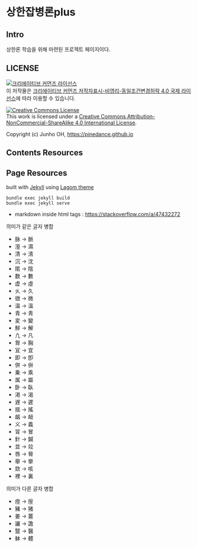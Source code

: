 # 상한잡병론plus

## Intro

상한론 학습을 위해 마련된 프로젝트 페이지이다.


## LICENSE


<a rel="license" href="http://creativecommons.org/licenses/by-nc-sa/4.0/"><img alt="크리에이티브 커먼즈 라이선스" style="border-width:0" src="https://i.creativecommons.org/l/by-nc-sa/4.0/80x15.png" /></a><br />이 저작물은 <a rel="license" href="http://creativecommons.org/licenses/by-nc-sa/4.0/">크리에이티브 커먼즈 저작자표시-비영리-동일조건변경허락 4.0 국제 라이선스</a>에 따라 이용할 수 있습니다.

<a rel="license" href="http://creativecommons.org/licenses/by-nc-sa/4.0/"><img alt="Creative Commons License" style="border-width:0" src="https://i.creativecommons.org/l/by-nc-sa/4.0/80x15.png" /></a><br />This work is licensed under a <a rel="license" href="http://creativecommons.org/licenses/by-nc-sa/4.0/">Creative Commons Attribution-NonCommercial-ShareAlike 4.0 International License</a>.

Copyright (c) Junho OH, https://pinedance.github.io


## Contents Resources


## Page Resources

built with <a href="http://jekyllrb.com/">Jekyll</a> using <a href="https://github.com/swanson/lagom">Lagom theme</a>

```
bundle exec jekyll build
bundle exec jekyll serve
```

* markdown inside html tags : https://stackoverflow.com/a/47432272

의미가 같은 글자 병합
* 脉 → 脈
* 溼 → 濕
* 清 → 淸
* 沉 → 沈
* 隂 → 陰
* 数 → 數
* 虚 → 虛
* 乆 → 久
* 㣲 → 微
* 温 → 溫
* 青 → 靑
* 変 → 變
* 觧 → 解
* 凢 → 凡
* 胷 → 胸
* 冝 → 宜
* 即 → 卽
* 併 → 倂
* 乗 → 乘
* 属 → 屬
* 卧 → 臥
* 渇 → 渴
* 遟 → 遲
* 揺 → 搖
* 衂 → 衄
* 义 → 義
* 冐 → 冒
* 針 → 鍼
* 並 → 竝
* 唇 → 脣
* 舉 → 擧
* 欬 → 咳
* 裡 → 裏

의미가 다른 글자 병합
* 痙 → 痓
* 豬 → 猪
* 姜 → 薑
* 讝 → 譫
* 毉 → 醫
* 躰 → 體
